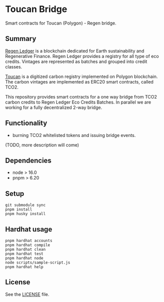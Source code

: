 # Toucan Bridge

Smart contracts for Toucan (Polygon) - Regen bridge.

## Summary

[Regen Ledger](https://regen.network/) is a blockchain dedicated for Earth sustainability and Regenerative Finance.
Regen Ledger provides a registry for all type of eco credits. Vintages are represented as batches and grouped into credit classes.

[Toucan](https://docs.toucan.earth) is a digitized carbon registry implemented on Polygon blockchain.
The carbon vintages are implemented as ERC20 smart contracts, called TCO2.

This repository provides smart contracts for a one way bridge from TCO2 carbon credits to Regen Ledger Eco Credits Batches. In parallel we are working for a fully decentralized 2-way bridge.

## Functionality

- burning TCO2 whitelisted tokens and issuing bridge events.

(TODO, more description will come)

## Dependencies

- node > 16.0
- pnpm > 6.20

## Setup

```shell
git submodule sync
pnpm install
pnpm husky install
```

## Hardhat usage

```shell
pnpm hardhat accounts
pnpm hardhat compile
pnpm hardhat clean
pnpm hardhat test
pnpm hardhat node
node scripts/sample-script.js
pnpm hardhat help
```

## License

See the [LICENSE](./LICENSE) file.
